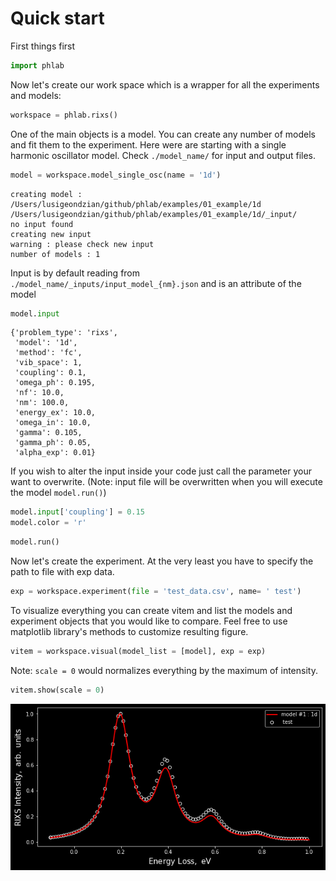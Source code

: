 Quick start
===========

First things first


```python
import phlab
```

Now let's create our work space which is a wrapper for all the experiments and models:


```python
workspace = phlab.rixs()
```

One of the main objects is a model. You can create any number of models and fit them to the experiment.
Here were are starting with a single harmonic oscillator model. Check `./model_name/` for input and output files.


```python
model = workspace.model_single_osc(name = '1d')
```

    creating model : /Users/lusigeondzian/github/phlab/examples/01_example/1d
    /Users/lusigeondzian/github/phlab/examples/01_example/1d/_input/
    no input found
    creating new input
    warning : please check new input
    number of models : 1


Input is by default reading from `./model_name/_inputs/input_model_{nm}.json` and is an attribute of the model


```python
model.input
```




    {'problem_type': 'rixs',
     'model': '1d',
     'method': 'fc',
     'vib_space': 1,
     'coupling': 0.1,
     'omega_ph': 0.195,
     'nf': 10.0,
     'nm': 100.0,
     'energy_ex': 10.0,
     'omega_in': 10.0,
     'gamma': 0.105,
     'gamma_ph': 0.05,
     'alpha_exp': 0.01}



If you wish to alter the input inside your code just call the parameter your want to overwrite. (Note: input file will be overwritten when you will execute the model `model.run()`)


```python
model.input['coupling'] = 0.15
model.color = 'r'
```


```python
model.run()
```

Now let's create the experiment. At the very least you have to specify the  path to file  with exp data.


```python
exp = workspace.experiment(file = 'test_data.csv', name= ' test')
```

To visualize everything you can create vitem and list the models and experiment objects that you would like to compare. Feel free to use matplotlib library's methods to customize resulting figure.


```python
vitem = workspace.visual(model_list = [model], exp = exp)
```

Note: `scale = 0`  would normalizes everything by the maximum of intensity.


```python
vitem.show(scale = 0)
```


![png](output_14_0.png)
